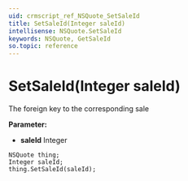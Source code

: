 ```yaml
---
uid: crmscript_ref_NSQuote_SetSaleId
title: SetSaleId(Integer saleId)
intellisense: NSQuote.SetSaleId
keywords: NSQuote, GetSaleId
so.topic: reference
---
```


# SetSaleId(Integer saleId)

The foreign key to the corresponding sale

**Parameter:** 
* **saleId** Integer

```crmscript
NSQuote thing;
Integer saleId;
thing.SetSaleId(saleId);
```

